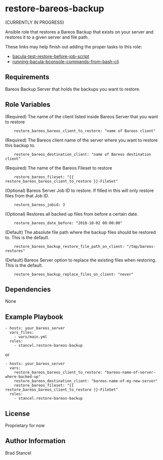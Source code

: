 restore-bareos-backup
=========

(CURRENTLY IN PROGRESS)

Ansible role that restores a Bareos Backup that exists on your server and restores it to a given server and file path.  

These links may help finish out adding the proper tasks to this role:
 - [bacula-test-restore-before-job-script](http://bacula.us/bacula-test-restore-before-job-script/)
 - [running-bacula-bconsole-commands-from-bash-cli](http://gosysop.com/running-bacula-bconsole-commands-from-bash-cli/)


Requirements
------------

Bareos Backup Server that holds the backups you want to restore.

Role Variables
--------------

(Required) The name of the client listed inside Bareos Server that you want to restore
```
	restore_bareos_bareos_client_to_restore: "name of Bareos client"
```
(Required) The Bareos client name of the server where you want to restore this backup to. 
```
	restore_bareos_destination_client: "name of Bareos destination client"
```
(Required) The name of the Bareos Fileset to restore
```
	restore_bareos_fileset: "{{ restore_bareos_bareos_client_to_restore }}-FileSet"
```
(Optional) Bareos Server Job ID to restore. If filled in this will only restore files from that Job ID.
```
	restore_bareos_jobid: 3
```
(Optional) Restores all backed up files from before a certain date.
```
	restore_bareos_date_before: "2018-10-02 00:00:00"
```
(Default) The absolute file path where the backup files should be restored to. This is the default.
```
	restore_bareos_backup_restore_file_path_on_client: "/tmp/bareos-restores"
```
(Default) Bareos Server option to replace the existing files when restoring. This is the default.
```
	restore_bareos_backup_replace_files_on_client: "never"
```

Dependencies
------------

None

Example Playbook
----------------

	- hosts: your_bareos_server
	  vars_files:
	    - vars/main.yml
	  roles:
	    - stancel.restore-bareos-backup


or 


	- hosts: your_bareos_server
	  vars:
		restore_bareos_bareos_client_to_restore: "bareos-name-of-server-where-backed-up"
		restore_bareos_destination_client: "bareos-name-of-my-new-server"
		restore_bareos_fileset: "{{ restore_bareos_bareos_client_to_restore }}-FileSet"
	  roles:
	    - stancel.restore-bareos-backup

License
-------

Proprietary for now

Author Information
------------------

Brad Stancel

